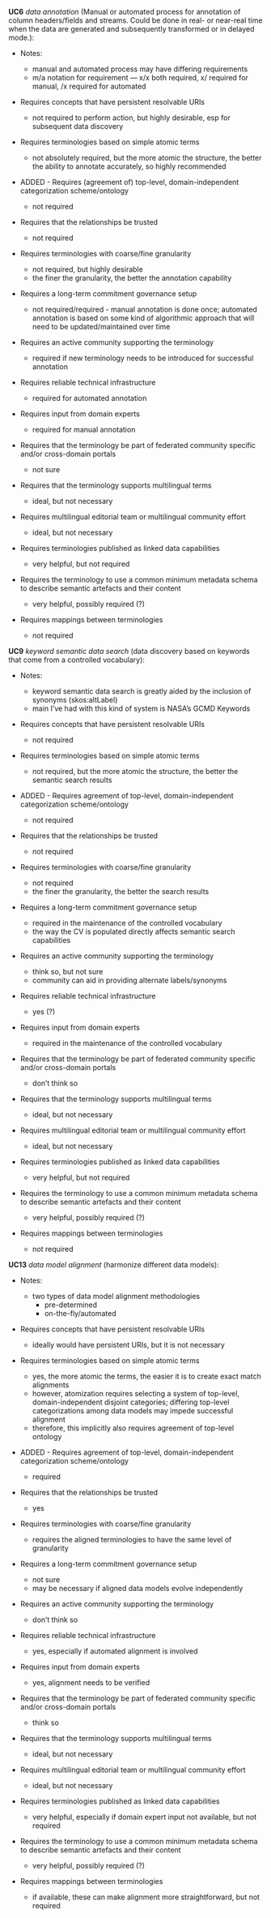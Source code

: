 **UC6** _data annotation_ (Manual or automated process for annotation of column headers/fields and streams. Could be done in real- or near-real time when the data are generated and subsequently transformed or in delayed mode.):

- Notes: 
	- manual and automated process may have differing requirements
	- m/a notation for requirement — x/x both required, x/ required for manual, /x required for automated
	
- Requires concepts that have persistent resolvable URIs
	- not required to perform action, but highly desirable, esp for subsequent data discovery
- Requires terminologies based on simple atomic terms
	- not absolutely required, but the more atomic the structure, the better the ability to annotate accurately, so highly recommended
- ADDED - Requires (agreement of) top-level, domain-independent categorization scheme/ontology
	- not required
- Requires that the relationships be trusted
	- not required
- Requires terminologies with coarse/fine granularity
	- not required, but highly desirable
	- the finer the granularity, the better the annotation capability
- Requires a long-term commitment governance setup
	- not required/required - manual annotation is done once; automated annotation is based on some kind of algorithmic approach that will need to be updated/maintained over time
- Requires an active community supporting the terminology
	- required if new terminology needs to be introduced for successful annotation
- Requires reliable technical infrastructure
	- required for automated annotation
- Requires input from domain experts
	- required for manual annotation
- Requires that the terminology be part of federated community specific and/or cross-domain portals
	- not sure
- Requires that the terminology supports multilingual terms
	- ideal, but not necessary
- Requires multilingual editorial team or multilingual community effort
	- ideal, but not necessary
- Requires terminologies published as linked data capabilities
	- very helpful, but not required
- Requires the terminology to use a common minimum metadata schema to describe semantic artefacts and their content
	- very helpful, possibly required (?)
- Requires mappings between terminologies
	- not required


**UC9** _keyword semantic data search_ (data discovery based on keywords that come from a controlled vocabulary):

- Notes: 
	- keyword semantic data search is greatly aided by the inclusion of synonyms (skos:altLabel)
	- main I’ve had with this kind of system is NASA’s GCMD Keywords
	
- Requires concepts that have persistent resolvable URIs
	- not required
- Requires terminologies based on simple atomic terms
	- not required, but the more atomic the structure, the better the semantic search results
- ADDED - Requires agreement of top-level, domain-independent categorization scheme/ontology
	- not required
- Requires that the relationships be trusted
	- not required
- Requires terminologies with coarse/fine granularity
	- not required
	- the finer the granularity, the better the search results
- Requires a long-term commitment governance setup
	- required in the maintenance of the controlled vocabulary
	- the way the CV is populated directly affects semantic search capabilities
- Requires an active community supporting the terminology
	- think so, but not sure
	- community can aid in providing alternate labels/synonyms
- Requires reliable technical infrastructure
	- yes (?)
- Requires input from domain experts
	- required in the maintenance of the controlled vocabulary
- Requires that the terminology be part of federated community specific and/or cross-domain portals
	- don’t think so
- Requires that the terminology supports multilingual terms
	- ideal, but not necessary
- Requires multilingual editorial team or multilingual community effort
	- ideal, but not necessary
- Requires terminologies published as linked data capabilities
	- very helpful, but not required
- Requires the terminology to use a common minimum metadata schema to describe semantic artefacts and their content
	- very helpful, possibly required (?)
- Requires mappings between terminologies
	- not required


**UC13** _data model alignment_ (harmonize different data models):

- Notes: 
	- two types of data model alignment methodologies 
		- pre-determined
		- on-the-fly/automated
	
- Requires concepts that have persistent resolvable URIs
	- ideally would have persistent URIs, but it is not necessary
- Requires terminologies based on simple atomic terms
	- yes, the more atomic the terms, the easier it is to create exact match alignments
	- however, atomization requires selecting a system of top-level, domain-independent disjoint categories; differing top-level categorizations among data models may impede successful alignment
	- therefore, this implicitly also requires agreement of top-level ontology
- ADDED - Requires agreement of top-level, domain-independent categorization scheme/ontology
	- required
- Requires that the relationships be trusted
	- yes
- Requires terminologies with coarse/fine granularity
	- requires the aligned terminologies to have the same level of granularity
- Requires a long-term commitment governance setup
	- not sure
	- may be necessary if aligned data models evolve independently
- Requires an active community supporting the terminology
	- don’t think so
- Requires reliable technical infrastructure
	- yes, especially if automated alignment is involved
- Requires input from domain experts
	- yes, alignment needs to be verified
- Requires that the terminology be part of federated community specific and/or cross-domain portals
	- think so
- Requires that the terminology supports multilingual terms
	- ideal, but not necessary
- Requires multilingual editorial team or multilingual community effort
	- ideal, but not necessary
- Requires terminologies published as linked data capabilities
	- very helpful, especially if domain expert input not available, but not required
- Requires the terminology to use a common minimum metadata schema to describe semantic artefacts and their content
	- very helpful, possibly required (?)
- Requires mappings between terminologies
	- if available, these can make alignment more straightforward, but not required
